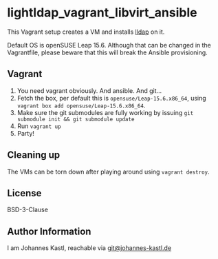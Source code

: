 # lightldap_vagrant_libvirt_ansible

This Vagrant setup creates a VM and installs
[lldap](https://github.com/lldap/lldap) on it.

Default OS is openSUSE Leap 15.6. Although that can be changed in the
Vagrantfile, please beware that this will break the Ansible provisioning.

## Vagrant

1. You need vagrant obviously. And ansible. And git...
1. Fetch the box, per default this is `opensuse/Leap-15.6.x86_64`, using
   `vagrant box add opensuse/Leap-15.6.x86_64`.
1. Make sure the git submodules are fully working by issuing `git submodule init
   && git submodule update`
1. Run `vagrant up`
1. Party!

## Cleaning up

The VMs can be torn down after playing around using `vagrant destroy`.

## License

BSD-3-Clause

## Author Information

I am Johannes Kastl, reachable via git@johannes-kastl.de
